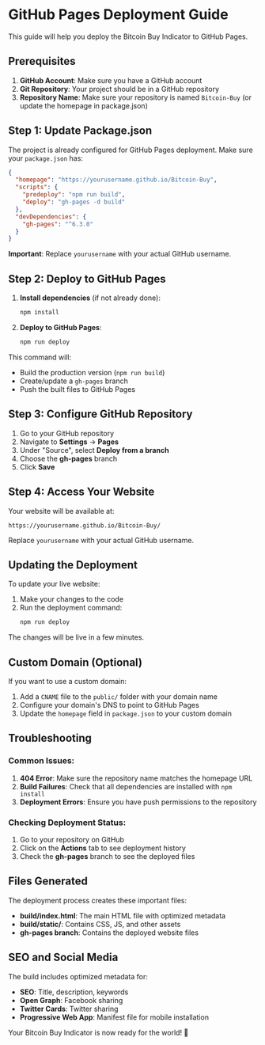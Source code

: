 # GitHub Pages Deployment Guide

This guide will help you deploy the Bitcoin Buy Indicator to GitHub Pages.

## Prerequisites

1. **GitHub Account**: Make sure you have a GitHub account
2. **Git Repository**: Your project should be in a GitHub repository
3. **Repository Name**: Make sure your repository is named `Bitcoin-Buy` (or update the homepage in package.json)

## Step 1: Update Package.json

The project is already configured for GitHub Pages deployment. Make sure your `package.json` has:

```json
{
  "homepage": "https://yourusername.github.io/Bitcoin-Buy",
  "scripts": {
    "predeploy": "npm run build",
    "deploy": "gh-pages -d build"
  },
  "devDependencies": {
    "gh-pages": "^6.3.0"
  }
}
```

**Important**: Replace `yourusername` with your actual GitHub username.

## Step 2: Deploy to GitHub Pages

1. **Install dependencies** (if not already done):
   ```bash
   npm install
   ```

2. **Deploy to GitHub Pages**:
   ```bash
   npm run deploy
   ```

This command will:
- Build the production version (`npm run build`)
- Create/update a `gh-pages` branch
- Push the built files to GitHub Pages

## Step 3: Configure GitHub Repository

1. Go to your GitHub repository
2. Navigate to **Settings** → **Pages**
3. Under "Source", select **Deploy from a branch**
4. Choose the **gh-pages** branch
5. Click **Save**

## Step 4: Access Your Website

Your website will be available at:
```
https://yourusername.github.io/Bitcoin-Buy/
```

Replace `yourusername` with your actual GitHub username.

## Updating the Deployment

To update your live website:

1. Make your changes to the code
2. Run the deployment command:
   ```bash
   npm run deploy
   ```

The changes will be live in a few minutes.

## Custom Domain (Optional)

If you want to use a custom domain:

1. Add a `CNAME` file to the `public/` folder with your domain name
2. Configure your domain's DNS to point to GitHub Pages
3. Update the `homepage` field in `package.json` to your custom domain

## Troubleshooting

### Common Issues:

1. **404 Error**: Make sure the repository name matches the homepage URL
2. **Build Failures**: Check that all dependencies are installed with `npm install`
3. **Deployment Errors**: Ensure you have push permissions to the repository

### Checking Deployment Status:

1. Go to your repository on GitHub
2. Click on the **Actions** tab to see deployment history
3. Check the **gh-pages** branch to see the deployed files

## Files Generated

The deployment process creates these important files:

- **build/index.html**: The main HTML file with optimized metadata
- **build/static/**: Contains CSS, JS, and other assets
- **gh-pages branch**: Contains the deployed website files

## SEO and Social Media

The build includes optimized metadata for:

- **SEO**: Title, description, keywords
- **Open Graph**: Facebook sharing
- **Twitter Cards**: Twitter sharing
- **Progressive Web App**: Manifest file for mobile installation

Your Bitcoin Buy Indicator is now ready for the world! 🚀